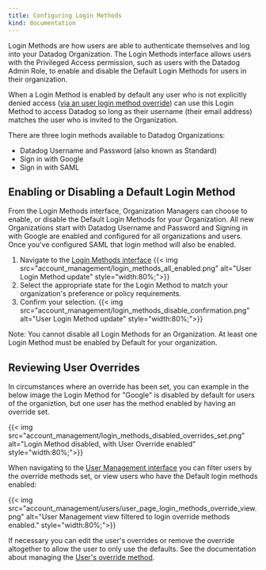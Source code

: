 ```yaml
---
title: Configuring Login Methods
kind: documentation
---
```


Login Methods are how users are able to authenticate themselves and log into your Datadog Organization. The Login Methods interface allows users with the Privileged Access permission, such as users with the Datadog Admin Role, to enable and disable the Default Login Methods for users in their organization. 

When a Login Method is enabled by default any user who is not explicitly denied access ([via an user login method override][1]) can use this Login Method to access Datadog so long as their username (their email address) matches the user who is invited to the Organization.

There are three login methods available to Datadog Organizations:

- Datadog Username and Password (also known as Standard)
- Sign in with Google
- Sign in with SAML

## Enabling or Disabling a Default Login Method ##

From the Login Methods interface, Organization Managers can choose to enable, or disable the Default Login Methods for your Organization. All new Organizations start with Datadog Username and Password and Signing in with Google are enabled and configured for all organizations and users. Once you've configured SAML that login method will also be enabled.

1. Navigate to the [Login Methods interface][2]
{{< img src="account_management/login_methods_all_enabled.png" alt="User Login Method update" style="width:80%;">}}
2. Select the appropriate state for the Login Method to match your organization's preference or policy requirements.
3. Confirm your selection.
{{< img src="account_management/login_methods_disable_confirmation.png" alt="User Login Method update" style="width:80%;">}}

Note: You cannot disable all Login Methods for an Organization. At least one Login Method must be enabled by Default for your organization.

## Reviewing User Overrides ##

In circumstances where an override has been set, you can example in the below image the Login Method for "Google" is disabled by default for users of the organiztion, but one user has the method enabled by having an override set.

{{< img src="account_management/login_methods_disabled_overrides_set.png" alt="Login Method disabled, with User Override enabled" style="width:80%;">}}

When navigating to the [User Management interface][3] you can filter users by the override methods set, or view users who have the Default login methods enabled:

{{< img src="account_management/users/user_page_login_methods_override_view.png" alt="User Management view filtered to login override methods enabled." style="width:80%;">}}

If necessary you can edit the user's overrides or remove the override altogether to allow the user to only use the defaults. See the documentation about managing the [User's override method][1].

[1]: /account_management/users/#edit-a-users-login-methods
[2]: https://app.datadoghq.com/organization-settings/login-methods
[3]: https://app.datadoghq.com/organization-settings/users

